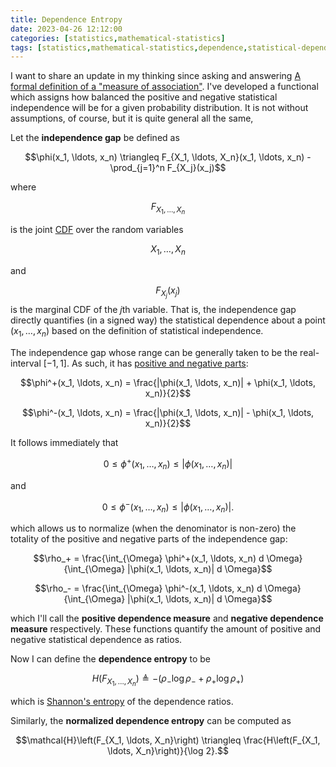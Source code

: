 ```yaml
---
title: Dependence Entropy
date: 2023-04-26 12:12:00
categories: [statistics,mathematical-statistics]
tags: [statistics,mathematical-statistics,dependence,statistical-dependence,mutual-dependence,shannon-entropy,information-theory,calculus,probability-theory]
---
```


I want to share an update in my thinking since asking and answering [A formal definition of a "measure of association"](https://stats.stackexchange.com/q/534454/69508). I've developed a functional which assigns how balanced the positive and negative statistical independence will be for a given probability distribution. It is not without assumptions, of course, but it is quite general all the same,

Let the **independence gap** be defined as 

$$\phi(x_1, \ldots, x_n) \triangleq F_{X_1, \ldots, X_n}(x_1, \ldots, x_n) - \prod_{j=1}^n F_{X_j}(x_j)$$

where 

$$F_{X_1, \ldots, X_n}$$

is the joint [CDF](https://en.wikipedia.org/wiki/Cumulative_distribution_function) over the random variables 

$$X_1, \ldots, X_n$$ 

and 

$$F_{X_j}(x_j)$$
is the marginal CDF of the $j$th variable. That is, the independence gap directly quantifies (in a signed way) the statistical dependence about a point $(x_1, \ldots, x_n)$ based on the definition of statistical independence.

The independence gap whose range can be generally taken to be the real-interval $[-1,1]$. As such, it has [positive and negative parts](https://en.wikipedia.org/wiki/Positive_and_negative_parts):

$$\phi^+(x_1, \ldots, x_n) = \frac{|\phi(x_1, \ldots, x_n)| + \phi(x_1, \ldots, x_n)}{2}$$

$$\phi^-(x_1, \ldots, x_n) = \frac{|\phi(x_1, \ldots, x_n)| - \phi(x_1, \ldots, x_n)}{2}$$

It follows immediately that 

$$0 \leq \phi^+(x_1, \ldots, x_n) \leq |\phi(x_1, \ldots, x_n)|$$

and

$$0 \leq \phi^-(x_1, \ldots, x_n) \leq |\phi(x_1, \ldots, x_n)|.$$

which allows us to normalize (when the denominator is non-zero) the totality of the positive and negative parts of the independence gap:

$$\rho_+ = \frac{\int_{\Omega} \phi^+(x_1, \ldots, x_n) d \Omega}{\int_{\Omega} |\phi(x_1, \ldots, x_n)| d \Omega}$$

$$\rho_- = \frac{\int_{\Omega} \phi^-(x_1, \ldots, x_n) d \Omega}{\int_{\Omega} |\phi(x_1, \ldots, x_n)| d \Omega}$$

which I'll call the **positive dependence measure** and **negative dependence measure** respectively. These functions quantify the amount of positive and negative statistical dependence as ratios.

Now I can define the **dependence entropy** to be

$$H\left(F_{X_1, \ldots, X_n}\right) \triangleq -\left( \rho_- \log \rho_- + \rho_+ \log \rho_+ \right)$$

which is [Shannon's entropy](https://en.wikipedia.org/wiki/Entropy_(information_theory)#Definition) of the dependence ratios.

Similarly, the **normalized dependence entropy** can be computed as 

$$\mathcal{H}\left(F_{X_1, \ldots, X_n}\right) \triangleq \frac{H\left(F_{X_1, \ldots, X_n}\right)}{\log 2}.$$
